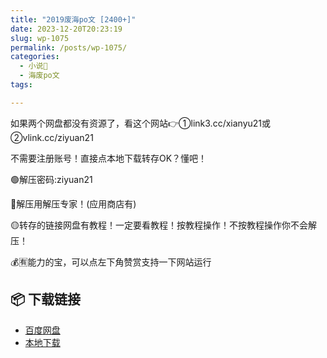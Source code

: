 ```yaml
---
title: "2019废海po文 [2400+]"
date: 2023-12-20T20:23:19
slug: wp-1075
permalink: /posts/wp-1075/
categories:
  - 小说📖
  - 海废po文
tags:

---
```


如果两个网盘都没有资源了，看这个网站👉①link3.cc/xianyu21或②vlink.cc/ziyuan21

不需要注册账号！直接点本地下载转存OK？懂吧！

🟢解压密码:ziyuan21

🔵解压用解压专家！(应用商店有)

🟡转存的链接网盘有教程！一定要看教程！按教程操作！不按教程操作你不会解压！

💰🈶能力的宝，可以点左下角赞赏支持一下网站运行

## 📦 下载链接
- [百度网盘](https://blziyuan21.com/pay-download/1075?key=a49a46c703&down_id=0)
- [本地下载](https://blziyuan21.com/pay-download/1075?key=a49a46c703&down_id=1)

